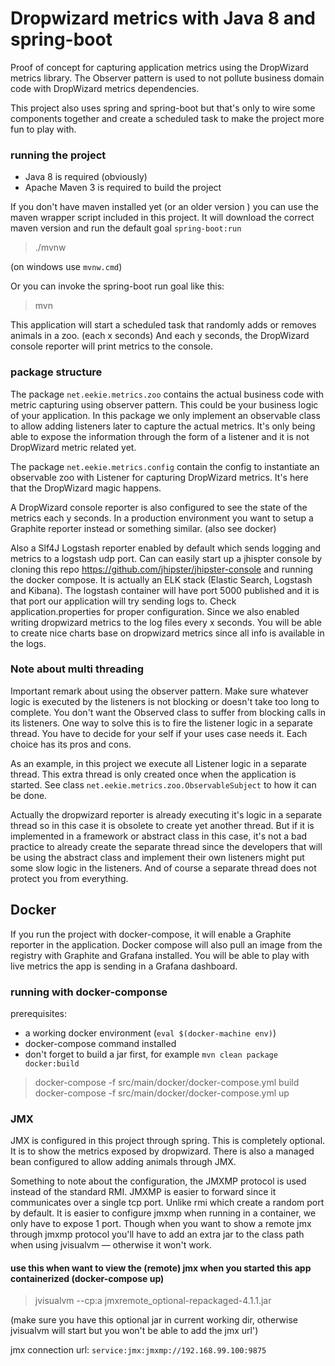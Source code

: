 Dropwizard metrics with Java 8 and spring-boot
==============================================

Proof of concept for capturing application metrics using the DropWizard metrics library.
The Observer pattern is used to not pollute business domain code with DropWizard metrics dependencies.

This project also uses spring and spring-boot but that's only to wire some components together and create
a scheduled task to make the project more fun to play with.

### running the project

 * Java 8 is required (obviously)
 * Apache Maven 3 is required to build the project
 
 If you don't have maven installed yet (or an older version ) you can use the maven wrapper script 
 included in this project. It will download the correct maven version and run the default goal `spring-boot:run`

> ./mvnw

(on windows use `mvnw.cmd`)

Or you can invoke the spring-boot run goal like this:

> mvn

This application will start a scheduled task that randomly adds or removes animals in a zoo. (each x seconds) And each y
seconds, the DropWizard console reporter will print metrics to the console.

### package structure
The package `net.eekie.metrics.zoo` contains the actual business code with metric capturing using observer pattern.
This could be your business logic of your application. In this package we only implement an observable class to allow 
adding listeners later to capture the actual metrics. It's only being able to expose the information through the form
 of a listener and it is not DropWizard metric related yet.

The package `net.eekie.metrics.config` contain the config to instantiate an observable zoo with Listener for
capturing DropWizard metrics. It's here that the DropWizard magic happens.

A DropWizard console reporter is also configured to see the state of the metrics each y seconds. In a production
environment you want to setup a Graphite reporter instead or something similar. (also see docker)

Also a Slf4J Logstash reporter enabled by default which sends logging and metrics 
to a logstash udp port. 
Can can easily start up a jhispter console by cloning this repo https://github.com/jhipster/jhipster-console and running
the docker compose. It is actually an ELK stack (Elastic Search, Logstash and Kibana). The logstash container will have
port 5000 published and it is that port our application will try sending logs to. Check application.properties for proper
 configuration. Since we also enabled writing dropwizard metrics to the log files every x seconds. You will be able to create nice charts
base on dropwizard metrics since all info is available in the logs.


### Note about multi threading
Important remark about using the observer pattern. Make sure whatever logic is executed by the listeners is not
blocking or doesn't take too long to complete. You don't want the Observed class to suffer from blocking calls in its
listeners. One way to solve this is to fire the listener logic in a separate thread. You have to decide for your self
if your uses case needs it. Each choice has its pros and cons.

As an example, in this project we execute all Listener logic in a separate thread. This extra thread is only created
once when the application is started. See class `net.eekie.metrics.zoo.ObservableSubject` to how it can be done.

Actually the dropwizard reporter is already executing it's logic in a separate thread so in this case it is obsolete to 
create yet another thread. But if it is implemented in a framework or abstract class in this case, it's not a bad practice
to already create the separate thread since the developers that will be using the abstract class and implement their own
 listeners might put some slow logic in the listeners. And of course a separate thread does not protect you from everything.

## Docker

If you run the project with docker-compose, it will enable a Graphite reporter in the application. Docker compose will
 also pull an image from the registry with Graphite and Grafana installed. You will be able to play with live metrics 
 the app is sending in a Grafana dashboard.


### running with docker-componse

prerequisites:

* a working docker environment (`eval $(docker-machine env)`)
* docker-compose command installed
* don't forget to build a jar first, for example `mvn clean package docker:build`

> docker-compose -f src/main/docker/docker-compose.yml build
> docker-compose -f src/main/docker/docker-compose.yml up


### JMX

JMX is configured in this project through spring. This is completely optional. It is to show
the metrics exposed by dropwizard. There is also a managed bean configured to allow adding animals
through JMX.

Something to note about the configuration, the JMXMP protocol is used instead of the standard RMI. JMXMP
is easier to forward since it communicates over a single tcp port. Unlike rmi which create a random port by default.
It is easier to configure jmxmp when running in a container, we only have to expose 1 port. Though
when you want to show a remote jmx through jmxmp protocol you'll have to add an extra jar to the class
path when using jvisualvm &mdash; otherwise it won't work.

#### use this when want to view the (remote) jmx when you started this app containerized (docker-compose up)

> jvisualvm --cp:a jmxremote_optional-repackaged-4.1.1.jar

(make sure you have this optional jar in current working dir, otherwise jvisualvm will start but you won't be able to add the jmx url')

jmx connection url: `service:jmx:jmxmp://192.168.99.100:9875`
